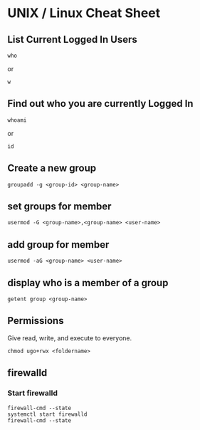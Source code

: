 # UNIX / Linux Cheat Sheet

## List Current Logged In Users
```
who
```
or
```
w
```

## Find out who you are currently Logged In
```
whoami
```
or
```
id
```

## Create a new group
```
groupadd -g <group-id> <group-name>
```
## set groups for member
```
usermod -G <group-name>,<group-name> <user-name>
```
## add group for member
```
usermod -aG <group-name> <user-name>
```
## display who is a member of a group
```
getent group <group-name>
```

## Permissions
Give read, write, and execute to everyone.
```
chmod ugo+rwx <foldername>
```

## firewalld
### Start firewalld 
```
firewall-cmd --state
systemctl start firewalld
firewall-cmd --state
```